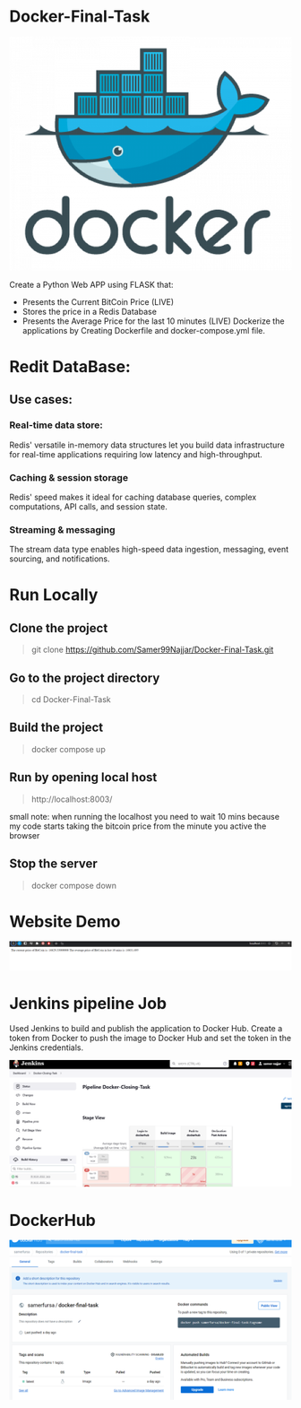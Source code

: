 # Docker-Final-Task

![alt text](https://github.com/Samer99Najjar/Docker-Final-Task/blob/main/homepage-docker-logo.png)

Create a Python Web APP using FLASK that:
  -  Presents the Current BitCoin Price (LIVE)
  - Stores the price in a Redis Database
  - Presents the Average Price for the last 10 minutes (LIVE)
Dockerize the applications by Creating Dockerfile and docker-compose.yml file.

# Redit DataBase:

## Use cases:

### Real-time data store:

Redis' versatile in-memory data structures let you build data infrastructure for real-time applications requiring 
low latency and high-throughput.

### Caching & session storage

Redis' speed makes it ideal for caching database queries, complex computations, API calls, and session state.

### Streaming & messaging
The stream data type enables high-speed data ingestion, messaging, event sourcing, and notifications.

# Run Locally

## Clone the project

 > git clone https://github.com/Samer99Najjar/Docker-Final-Task.git
  
## Go to the project directory

 > cd Docker-Final-Task
  
## Build the project

 > docker compose up

## Run by opening local host

> http://localhost:8003/

small note: when running the localhost you need to wait 10 mins because my code starts taking the bitcoin price from the minute you active the 
browser 

## Stop the server
> docker compose down
 
 
# Website Demo

![alt text](https://github.com/Samer99Najjar/Docker-Final-Task/blob/main/last-web-demo.PNG)

# Jenkins pipeline Job
Used Jenkins to build and publish the application to Docker Hub. Create a token from Docker to push the 
image to Docker Hub and set the token in the Jenkins credentials.

![alt text](https://github.com/Samer99Najjar/Docker-Final-Task/blob/main/jenkinsImageHW2.PNG)

# DockerHub 

![alt text](https://github.com/Samer99Najjar/Docker-Final-Task/blob/main/lastdocker-img.PNG)

